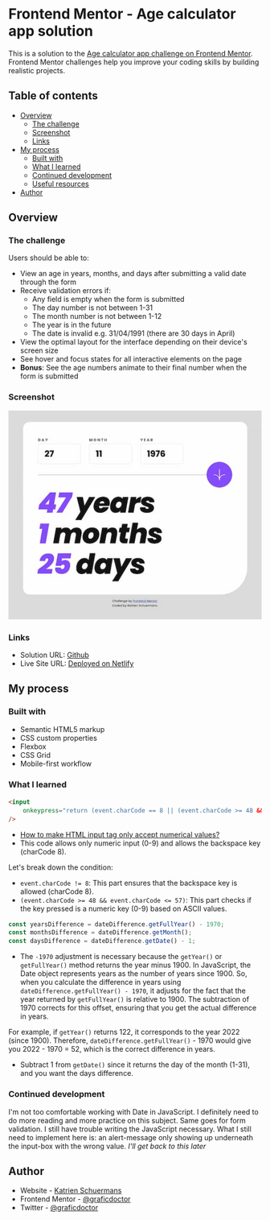 # Frontend Mentor - Age calculator app solution

This is a solution to the [Age calculator app challenge on Frontend Mentor](https://www.frontendmentor.io/challenges/age-calculator-app-dF9DFFpj-Q). Frontend Mentor challenges help you improve your coding skills by building realistic projects.

## Table of contents

- [Overview](#overview)
  - [The challenge](#the-challenge)
  - [Screenshot](#screenshot)
  - [Links](#links)
- [My process](#my-process)
  - [Built with](#built-with)
  - [What I learned](#what-i-learned)
  - [Continued development](#continued-development)
  - [Useful resources](#useful-resources)
- [Author](#author)

## Overview

### The challenge

Users should be able to:

- View an age in years, months, and days after submitting a valid date through the form
- Receive validation errors if:
  - Any field is empty when the form is submitted
  - The day number is not between 1-31
  - The month number is not between 1-12
  - The year is in the future
  - The date is invalid e.g. 31/04/1991 (there are 30 days in April)
- View the optimal layout for the interface depending on their device's screen size
- See hover and focus states for all interactive elements on the page
- **Bonus**: See the age numbers animate to their final number when the form is submitted

### Screenshot

![](./screenshot.jpg)

### Links

- Solution URL: [Github](https://github.com/graficdoctor/fe-24-003-age-calculator-app)
- Live Site URL: [Deployed on Netlify](https://cheerful-squirrel-f1af5a.netlify.app/)

## My process

### Built with

- Semantic HTML5 markup
- CSS custom properties
- Flexbox
- CSS Grid
- Mobile-first workflow

### What I learned

```html
<input
	onkeypress="return (event.charCode == 8 || (event.charCode >= 48 && event.charCode <= 57))"
/>
```

- [How to make HTML input tag only accept numerical values?](https://stackoverflow.com/questions/13952686/how-to-make-html-input-tag-only-accept-numerical-values)
- This code allows only numeric input (0-9) and allows the backspace key (charCode 8).

Let's break down the condition:

- `event.charCode != 8`: This part ensures that the backspace key is allowed (charCode 8).
- `(event.charCode >= 48 && event.charCode <= 57)`: This part checks if the key pressed is a numeric key (0-9) based on ASCII values.

```js
const yearsDifference = dateDifference.getFullYear() - 1970;
const monthsDifference = dateDifference.getMonth();
const daysDifference = dateDifference.getDate() - 1;
```

- The `-1970` adjustment is necessary because the `getYear()` or `getFullYear()` method returns the year minus 1900. In JavaScript, the Date object represents years as the number of years since 1900. So, when you calculate the difference in years using `dateDifference.getFullYear() - 1970`, it adjusts for the fact that the year returned by `getFullYear()` is relative to 1900. The subtraction of 1970 corrects for this offset, ensuring that you get the actual difference in years.

For example, if `getYear()` returns 122, it corresponds to the year 2022 (since 1900). Therefore, `dateDifference.getFullYear()` - 1970 would give you 2022 - 1970 = 52, which is the correct difference in years.

- Subtract 1 from `getDate()` since it returns the day of the month (1-31), and you want the days difference.

### Continued development

I'm not too comfortable working with Date in JavaScript. I definitely need to do more reading and more practice on this subject. Same goes for form validation. I still have trouble writing the JavaScript necessary.
What I still need to implement here is: an alert-message only showing up underneath the input-box with the wrong value. _I'll get back to this later_

## Author

- Website - [Katrien Schuermans](https://www.katriens.be)
- Frontend Mentor - [@graficdoctor](https://www.frontendmentor.io/profile/graficdoctor)
- Twitter - [@graficdoctor](https://www.twitter.com/graficdoctor)
